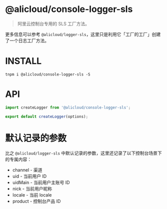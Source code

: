 @alicloud/console-logger-sls
===

> 阿里云控制台专用的 SLS 工厂方法。

更多信息可以参考 `@alicloud/logger-sls`，这里只是利用它「工厂的工厂」创建了一个日志工厂方法。

# INSTALL

```
tnpm i @alicloud/console-logger-sls -S
```

# API

```typescript
import createLogger from '@alicloud/console-logger-sls';

export default createLogger(options);
```

# 默认记录的参数

比之 `@alicloud/logger-sls` 中默认记录的参数，这里还记录了以下控制台场景下的专属内容：

* channel - 渠道
* uid - 当前用户 ID
* uidMain - 当前用户主账号 ID
* nick - 当前用户昵称
* locale - 当前 locale
* product - 控制台产品 ID
